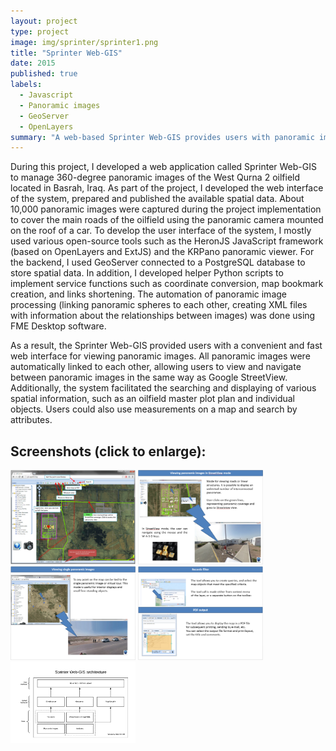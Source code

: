 ```yaml
---
layout: project
type: project
image: img/sprinter/sprinter1.png
title: "Sprinter Web-GIS"
date: 2015
published: true
labels:
  - Javascript
  - Panoramic images
  - GeoServer
  - OpenLayers
summary: "A web-based Sprinter Web-GIS provides users with panoramic images and facilitates the searching of spatial information."
---
```



<p>During this project, I developed a web application called Sprinter Web-GIS to manage 360-degree panoramic images of the West Qurna 2 oilfield located in Basrah, Iraq. As part of the project, I developed the web interface of the system, prepared and published the available spatial data. About 10,000 panoramic images were captured during the project implementation to cover the main roads of the oilfield using the panoramic camera mounted on the roof of a car. To develop the user interface of the system, I mostly used various open-source tools such as the HeronJS JavaScript framework (based on OpenLayers and ExtJS) and the KRPano panoramic viewer. For the backend, I used GeoServer connected to a PostgreSQL database to store spatial data. In addition, I developed helper Python scripts to implement service functions such as coordinate conversion, map bookmark creation, and links shortening. The automation of panoramic image processing (linking panoramic spheres to each other, creating XML files with information about the relationships between images) was done using FME Desktop software. </p>
<p>
As a result, the Sprinter Web-GIS provided users with a convenient and fast web interface for viewing panoramic images. All panoramic images were automatically linked to each other, allowing users to view and navigate between panoramic images in the same way as Google StreetView. Additionally, the system facilitated the searching and displaying of various spatial information, such as an oilfield master plot plan and individual objects. Users could also use measurements on a map and search by attributes.</p>

## Screenshots (click to enlarge):

<div class="text-center p-4">
 <a href="../img/sprinter/sprinter1.png"> <img width="200px" src="../img/sprinter/sprinter1.png" class="img-thumbnail" ></a>
   <a href="../img/sprinter/sprinter2.png"> <img width="200px" src="../img/sprinter/sprinter2.png" class="img-thumbnail" ></a>
   <a href="../img/sprinter/sprinter3.png"> <img width="200px" src="../img/sprinter/sprinter3.png" class="img-thumbnail" ></a>
  <a href="../img/sprinter/sprinter4.png"> <img width="200px" src="../img/sprinter/sprinter4.png" class="img-thumbnail" ></a>
  <a href="../img/sprinter/sprinter5.png"> <img width="200px" src="../img/sprinter/sprinter5.png" class="img-thumbnail" ></a>
</div>
